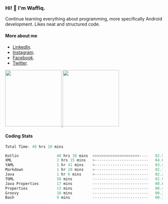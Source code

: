 ### Hi! 👋 I'm Waffiq.

Continue learning everything about programming, more specifically Android development. Likes neat and structured code.

#### More about me 
- [LinkedIn](https://www.linkedin.com/in/waffiqaziz/).
- [Instagram](https://www.instagram.com/waffiqaziz/).
- [Facebook](https://web.facebook.com/WaffiqAziz/).
- [Twitter](https://twitter.com/AzizWaffiq).

<p align="left">
<a href="https://github.com/waffiqaziz">
  <img height="180em" src="https://github-readme-stats-eight-theta.vercel.app/api?username=waffiqaziz&show_icons=true&theme=algolia&include_all_commits=true&count_private=true"/>
  <img height="180em" src="https://github-readme-stats-eight-theta.vercel.app/api/top-langs/?username=waffiqaziz&layout=compact&langs_count=8&theme=algolia"/>
</a>
</p>

#### Coding Stats
<!--START_SECTION:waka-->

```rust
Total Time: 49 hrs 10 mins

Kotlin                 40 hrs 38 mins  >>>>>>>>>>>>>>>>>>>>>----   82.55 %
XML                    2 hrs 15 mins   >------------------------   04.60 %
YAML                   1 hr 41 mins    >------------------------   03.42 %
Markdown               1 hr 20 mins    >------------------------   02.73 %
Java                   1 hr 6 mins     >------------------------   02.25 %
TOML                   58 mins         -------------------------   01.98 %
Java Properties        17 mins         -------------------------   00.60 %
Properties             13 mins         -------------------------   00.45 %
Groovy                 10 mins         -------------------------   00.36 %
Bash                   9 mins          -------------------------   00.32 %
```

<!--END_SECTION:waka-->
